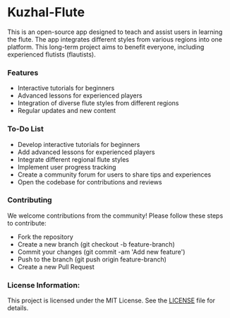 # Kuzhal-Flute

This is an open-source app designed to teach and assist users in learning the flute. The app integrates different styles from various regions into one platform. This long-term project aims to benefit everyone, including experienced flutists (flautists).

### Features
- Interactive tutorials for beginners
- Advanced lessons for experienced players
- Integration of diverse flute styles from different regions
- Regular updates and new content

### To-Do List
- Develop interactive tutorials for beginners
- Add advanced lessons for experienced players
- Integrate different regional flute styles
- Implement user progress tracking
- Create a community forum for users to share tips and experiences
- Open the codebase for contributions and reviews

### Contributing
We welcome contributions from the community! Please follow these steps to contribute:

- Fork the repository
- Create a new branch (git checkout -b feature-branch)
- Commit your changes (git commit -am 'Add new feature')
- Push to the branch (git push origin feature-branch)
- Create a new Pull Request

### License Information:
This project is licensed under the MIT License. See the [LICENSE](https://github.com/Arsive02/Kuzhal-Flute/blob/main/LICENSE) file for details.

